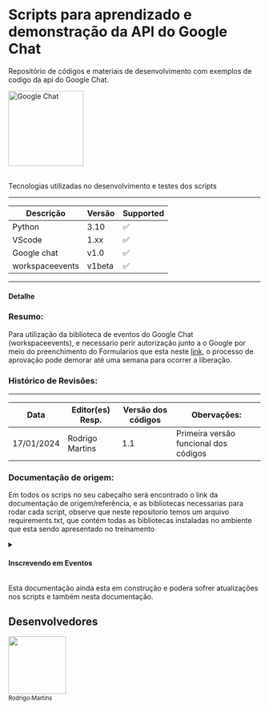 # Scripts para aprendizado e demonstração da API do Google Chat

 Repositório de códigos e materiais de desenvolvimento com exemplos de codigo da api do Google Chat.

<p float="left">
  <img src="https://play-lh.googleusercontent.com/yC17R-QYEZLmTMB7hD8KRjnWu6pJ4qNsdNQibLw8Z07kyY08IRbS89z7kATx75SR9A" alt="Google Chat" width="150" />
</p>

<br>

<summary>Tecnologias utilizadas no desenvolvimento e testes dos scripts</summary>
<p>

---
|Descrição       | Versão  | Supported          |
| -------------- | ------- | ------------------ |
| Python         | 3.10    | :white_check_mark: |
| VScode         | 1.xx    | :white_check_mark: |
| Google chat    | v1.0    | :white_check_mark: |
| workspaceevents| v1beta  | :white_check_mark: |
---


</p>

<summary><h4>Detalhe</h4></summary>


### **Resumo:**
Para utilização da biblioteca de eventos do Google Chat (workspaceevents), e necessario perir autorização junto a o Google por meio do preenchimento do Formularios 
que esta neste [link](https://developers.google.com/workspace/preview?hl=pt-br#apply), o processo de aprovação pode demorar até uma semana para ocorrer a liberação.

### **Histórico de Revisões:**
---
|Data           |Editor(es) Resp.                           |Versão dos códigos    |Obervações:
|---------------|-------------------------------------------|----------------------|-----------------------------------------
|17/01/2024     |Rodrigo Martins                            |1.1                   |Primeira versão funcional dos códigos

### **Documentação de origem:**

Em todos os scrips no seu cabeçalho será encontrado o link da documentação de origem/referência, e as bibliotecas necessarias para rodar cada script, observe que neste
repositorio temos um arquivo requirements.txt, que contém todas as bibliotecas instaladas no ambiente que esta sendo apresentado no treinamento

<details><summary><h4>Inscrevendo em Eventos</h4></summary>
<p>Se já tiver inscrito no programa do beta e ja recebeu o email liberando os seus projetos para uso antecipado da API pode seguir os proximos passos.

O codigo para se inscrever em eventos de um grupo ou conversa especifica será o script `create_subscription.py` , observe que dentro do script você devera substituir alguns parametros conforme exemplo abaixo:</p>

1) Este código ira utilizar a autenticação de usuario, sendo assim gere a sua chave e informe o path substituindo o valor (< CREDENCIAL DE USUARIO AQUI >) no local informado abaixo:

```
flow = InstalledAppFlow.from_client_secrets_file('< CREDENCIAL DE USUARIO AQUI >', SCOPES)
```
2) E necessario informar o id do grupo que você deseja realizar a inscrição para receber os eventos, substitua o valor ('<ID DO GRUPO AQUI>') no local informado abaixo:

```
TARGET_RESOURCE = '//chat.googleapis.com/spaces/<ID DO GRUPO AQUI>'
```
3) Além da autenticação do usuario e necessario uma chave que sera adicionada na url Discorey_service, alterando o valor ('< SUA CHAVE DE API AQUI >') no local informado abaixo:
```
DISCOVERY_SERVICE_URL = 'https://workspaceevents.googleapis.com/$discovery/rest?version=v1beta&labels=DEVELOPER_PREVIEW&key=< SUA CHAVE DE API AQUI >'
```

4) Instale as bibliotecas
```
 pip3 install --upgrade google-api-python-client google-auth-oauthlib
```

5) Execute o Script
```
py create_subscription.py
```

Neste momento será aberto uma janela no seu navegador para efetuar o login e conceder autorização para o seu aplicativo executar a inscrição, se tudo der certo ele ira retornar um json com os dados da inscrição.

E importante guardar estes dados para monitorar o tempo da inscrição e se caso necessario precise excluir ela, você vai precisar do id desta inscrição.

Documentação de referência esta neste [link](https://developers.google.com/workspace/events/guides/create-subscription?hl=pt-br) 
</details>





</p>
<p>Esta documentação ainda esta em construção e podera sofrer atualizações nos scripts e também nesta documentação.</p>



## Desenvolvedores

[<img src="https://avatars.githubusercontent.com/u/104507765?s=400&u=b8026e33ffc0c66417c4edeed939de0f46a40894&v=4" width=115><br><sub>Rodrigo Martins</sub>](https://github.com/rodrigo-martins-multiedro)<br>
